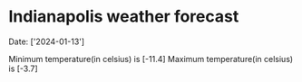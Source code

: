 # Indianapolis weather forecast 
Date: ['2024-01-13'] 

Minimum temperature(in celsius) is [-11.4] 
Maximum temperature(in celsius) is [-3.7]